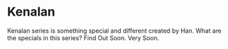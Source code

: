 # Kenalan
Kenalan series is something special and different created by Han. What are the specials in this series? Find Out Soon. Very Soon.
